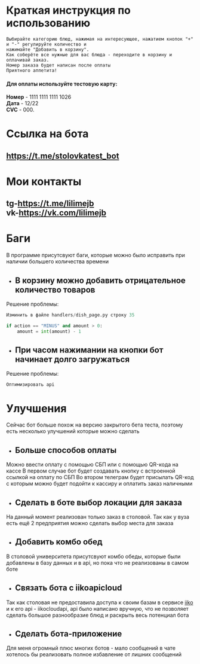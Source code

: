 # Краткая инструкция по использованию
```
Выбирайте категорию блюд, нажимая на интересующее, нажатием кнопок "+" и "-" регулируйте количество и
нажимайте "Добавить в корзину".
Как соберёте все нужные для вас блюда - переходите в корзину и оплачивай заказ.
Номер заказа будет написан после оплаты
Приятного аппетита!
```

#### Для оплаты используйте тестовую карту:<br/>
**Номер** - 1111 1111 1111 1026<br/>
**Дата**  - 12/22<br/>
**CVC**   - 000.<br/>

# Ссылка на бота
## https://t.me/stolovkatest_bot <br/>
# Мои контакты 
## tg-https://t.me/lilimejb <br/>vk-https://vk.com/lilimejb<br/> 

# Баги
В программе присутсвуют баги, которые можно было исправить при наличии большего количества времени

  * ## В корзину можно добавить отрицательное количество товаров
Решение проблемы:<br/>
```py
Изминить в файле handlers/dish_page.py строку 35

if action == "MINUS" and amount > 0:
    amount = int(amount) - 1
```
  * ## При часом нажимании на кнопки бот начинает долго загружаться
Решение проблемы:<br/>
```
Оптимизировать api
```

# Улучшения
Сейчас бот больше похож на версию закрытого бета теста, поэтому есть несколько улучшений которые можно сделать

  * ## Больше способов оплаты

Можно ввести оплату с помощью СБП или с помощью QR-кода на кассе
В первом случае бот будет создавать кнопку с встроенной ссылкой на оплату по СБП
Во втором телеграм будет присылать QR-код с которым можно будет подойти к кассиру и оплатить заказ наличными

  * ## Сделать в боте выбор локации для заказа

На данный момент реализован только заказ в столовой.
Так как у вуза есть ещё 2 предприятия можно сделать выбор места для заказа

 * ## Добавить комбо обед

В столовой университета присутсвуют комбо обеды, которые были добавлены
в базу данных и в api, но пока что не реализованы в самом боте

  * ## Связать бота с iikoapicloud

Так как столовая не предоставила доступа к своим базам в сервисе [iiko](https://iiko.ru/) и к его api - iikocloudapi,
api было написано вручную, что не позволяет сделать большое разнообразие блюд и раскрыть весь потенциал бота

  * ## Сделать бота-приложение

Для меня огромный плюс многих ботов - мало сообщений в чате
хотелось бы реализовать полное избавление от лишних сообщений

